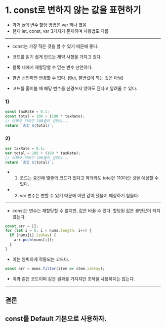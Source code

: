 # 1. const로 변하지 않는 값을 표현하기
- 과거 js의 변수 할당 방법은 var 하나 였음
- 현재 let, const, var 3가지가 존재하며 사용법도 다름
---
- const는 가장 적은 것을 할 수 있기 때문에 좋다.
- 코드를 읽기 쉽게 만드는 제약 사항을 가지고 있다.
- 블록 내에서 재할당할 수 없는 변수 선언이다.
- 한번 선언하면 변경할 수 없다. (But, 불변값이 되는 것은 아님)

- 코드를 훑어볼 때 해당 변수를 신경쓰지 않아도 된다고 알려줄 수 있다.
### 1)
```js
const taxRate = 0.1;
const total = 100 + (100 * taxRate);
// 어쩌구 저쩌구 100줄이 넘었다...
return `총합 ${total}`;
```
### 2)
```js
var taxRate = 0.1;
var total = 100 + (100 * taxRate);
// 어쩌구 저쩌구 100줄이 넘었다...
return `총합 ${total}`;
```
- 1) 코드는 중간에 몇줄의 코드가 있다고 하더라도 total은 110이란 것을 예상할 수 있다.
- 2) var 변수는 변할 수 있기 때문에 어떤 값이 됐을지 예상하기 힘들다.

---
- const는 변수는 재할당할 수 없지만, 값은 바꿀 수 있다. 할당된 값은 불변값이 되지 않는다.
```js
const arr = [];
for (let i = 0; i < nums.length; i++) {
  if (nums[i].isOkay) {
    arr.push(nums[i]);
  }
}
```
- 이는 완벽하게 작동되는 코드다.

```js
const arr = nums.filter(item => item.isOkay);
```
- 이와 같은 코드이며 같은 결과를 가지지만 조작을 사용하지는 않는다.

---
## 결론
## const를 Default 기본으로 사용하자.